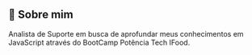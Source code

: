 
## 🚀 Sobre mim 

Analista de Suporte em busca de aprofundar meus conhecimentos em JavaScript através do BootCamp Potência Tech IFood.

